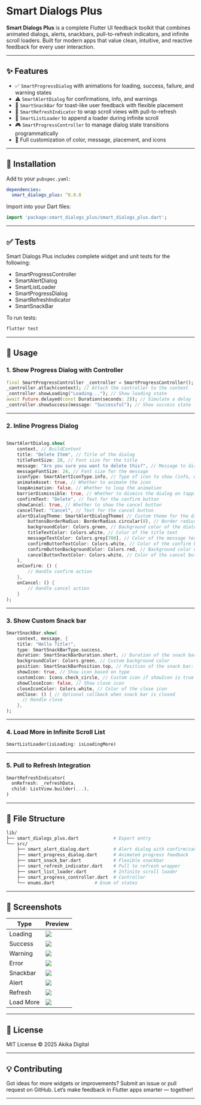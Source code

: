 # Smart Dialogs Plus

**Smart Dialogs Plus** is a complete Flutter UI feedback toolkit that combines animated dialogs, alerts, snackbars, pull-to-refresh indicators, and infinite scroll loaders. Built for modern apps that value clean, intuitive, and reactive feedback for every user interaction.

---

## ✨ Features

* ✅ `SmartProgressDialog` with animations for loading, success, failure, and warning states
* ⚠️ `SmartAlertDialog` for confirmations, info, and warnings
* 🍞 `SmartSnackBar` for toast-like user feedback with flexible placement
* 🔁 `SmartRefreshIndicator` to wrap scroll views with pull-to-refresh
* 📆 `SmartListLoader` to append a loader during infinite scroll
* 🎮 `SmartProgressController` to manage dialog state transitions programmatically
* 🎨 Full customization of color, message, placement, and icons

---

## 🚀 Installation

Add to your `pubspec.yaml`:

```yaml
dependencies:
  smart_dialogs_plus: ^0.0.8
```

Import into your Dart files:

```dart
import 'package:smart_dialogs_plus/smart_dialogs_plus.dart';
```

---

## ✅ Tests

Smart Dialogs Plus includes complete widget and unit tests for the following:

- SmartProgressController
- SmartAlertDialog
- SmartListLoader
- SmartProgressDialog
- SmartRefreshIndicator
- SmartSnackBar

To run tests:

```bash
flutter test
```

---

## 🧠 Usage

### 1. Show Progress Dialog with Controller

```dart
final SmartProgressController _controller = SmartProgressController();
_controller.attach(context); // Attach the controller to the context
_controller.showLoading("Loading..."); // Show loading state
await Future.delayed(const Duration(seconds: 2)); // Simulate a delay
_controller.showSuccess(message: "Successful"); // Show success state
```

---

### 2. Inline Progress Dialog

```dart

SmartAlertDialog.show(
    context, // BuildContext
    title: "Delete Item", // Title of the dialog
    titleFontSize: 28, // Font size for the title
    message: "Are you sure you want to delete this?", // Message to display
    messageFontSize: 24, // Font size for the message
    iconType: SmartAlertIconType.info, // Type of icon to show (info, warning, success, error)
    animateAsset: true, // Whether to animate the icon
    loopAnimation: false, // Whether to loop the animation
    barrierDismissible: true, // Whether to dismiss the dialog on tapping outside
    confirmText: "Delete", // Text for the confirm button
    showCancel: true, // Whether to show the cancel button
    cancelText: "Cancel", // Text for the cancel button
    alertDialogTheme: SmartAlertDialogTheme( // Custom theme for the dialog
        buttonsBorderRadius: BorderRadius.circular(8), // Border radius for buttons
        backgroundColor: Colors.green, // Background color of the dialog
        titleTextColor: Colors.white, // Color of the title text
        messageTextColor: Colors.grey[700], // Color of the message text
        confirmButtonTextColor: Colors.white, // Color of the confirm button text
        confirmButtonBackgroundColor: Colors.red, // Background color of the confirm button
        cancelButtonTextColor: Colors.white, // Color of the cancel button text
    ),
    onConfirm: () {
        // Handle confirm action
    },
    onCancel: () {
        // Handle cancel action
    }
);

```

---
### 3. Show Custom Snack bar

```dart
SmartSnackBar.show(
    context, message, {
    title: "Hello Title!",
    type: SmartSnackBarType.success,
    duration: SmartSnackBarDuration.short, // Duration of the snack bar: short, long, or indefinite
    backgroundColor: Colors.green, // Custom background color
    position: SmartSnackBarPosition.top, // Position of the snack bar: top or bottom
    showIcon: true, // Show icon based on type
    customIcon: Icons.check_circle, // Custom icon if showIcon is true
    showCloseIcon: false, // Show close icon
    closeIconColor: Colors.white, // Color of the close icon
    onClose: () { // Optional callback when snack bar is closed
      // Handle close
    },
);
```

---

### 4. Load More in Infinite Scroll List

```dart
SmartListLoader(isLoading: isLoadingMore)
```

---

### 5. Pull to Refresh Integration

```dart
SmartRefreshIndicator(
  onRefresh: _refreshData,
  child: ListView.builder(...),
)
```

---

## 📂 File Structure

```bash
lib/
├── smart_dialogs_plus.dart             # Export entry
└── src/
    ├── smart_alert_dialog.dart         # Alert dialog with confirm/cancel
    ├── smart_progress_dialog.dart      # Animated progress feedback
    ├── smart_snack_bar.dart            # Flexible snackbar
    ├── smart_refresh_indicator.dart    # Pull to refresh wrapper
    ├── smart_list_loader.dart          # Infinite scroll loader
    ├── smart_progress_controller.dart  # Controller
    └── enums.dart               # Enum of states
```

---

## 📸 Screenshots

| Type      | Preview                        |
| --------- | ------------------------------ |
| Loading   | ![](screenshots/loading.png)   |
| Success   | ![](screenshots/success.png)   |
| Warning   | ![](screenshots/warning.png)   |
| Error     | ![](screenshots/error.png)     |
| Snackbar  | ![](screenshots/snackbar.png)  |
| Alert     | ![](screenshots/alert.png)     |
| Refresh   | ![](screenshots/refresh.png)   |
| Load More | ![](screenshots/load_more.png) |

---

## 📄 License

MIT License © 2025 Akika Digital

---

## 💡 Contributing

Got ideas for more widgets or improvements? Submit an issue or pull request on GitHub. Let’s make feedback in Flutter apps smarter — together!

---
